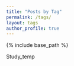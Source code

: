 ```yaml
---
title: "Posts by Tag"
permalink: /tags/
layout: tags
author_profile: true
---
```


{% include base_path %}

Study_temp
